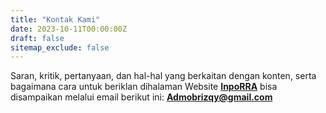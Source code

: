 ```yaml
---
title: "Kontak Kami"
date: 2023-10-11T00:00:00Z
draft: false
sitemap_exclude: false
---
```


Saran, kritik, pertanyaan, dan hal-hal yang berkaitan dengan konten, serta bagaimana cara untuk beriklan dihalaman Website **[InpoRRA](/)** bisa disampaikan melalui email berikut ini: **Admobrizqy@gmail.com**